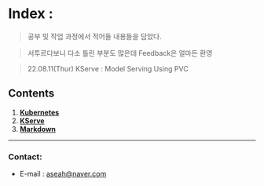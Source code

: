 # Index :
> 공부 및 작업 과정에서 적어둘 내용들을 담았다.

> 서투르다보니 다소 틀린 부분도 많은데 Feedback은 얼마든 환영

> 22.08.11(Thur) KServe : Model Serving Using PVC  

## Contents
1. [__Kubernetes__](./Kubernetes)
2. [__KServe__](./KServe)
3. [__Markdown__](./Markdown)

------------------

### Contact:
- E-mail : aseah@naver.com
